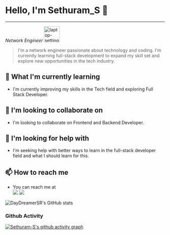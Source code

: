 # Hello, I'm Sethuram_S 👋
---
*Network Engineer* <img width="50" height="50" src="https://img.icons8.com/nolan/50/laptop-settings.png" alt="laptop-settings"/>
> I'm a network engineer passionate about technology and coding. I'm currently learning full-stack development to expand my skill set and explore new opportunities in the tech industry.
## 🌱 What I'm currently learning
- I'm currently improving my skills in the Tech field and exploring Full Stack Developer.
## 👯 I'm looking to collaborate on
- I'm looking to collaborate on Frontend and Backend Developer.
## 🤔 I'm looking for help with
- I'm seeking help with better ways to learn in the full-stack developer field and what I should learn for this.
## 📫 How to reach me
- You can reach me at
<br /> [<img src="https://img.shields.io/badge/Gmail-D14836?style=for-the-badge&logo=gmail&logoColor=white" />]([sethurams011@gmail.com](https://accounts.google.com/v3/signin/identifier?continue=https%3A%2F%2Fmail.google.com%2Fmail%2F&emr=1&ifkv=AaSxoQzva69nP2-A5eaR6ylvpJgjdOf0w6O2qA2v5nsYzCJWPKxyOWfqMFmGoMzIpmJN9Z1H7u4LYg&ltmpl=default&ltmplcache=2&osid=1&passive=true&rm=false&scc=1&service=mail&ss=1&flowName=GlifWebSignIn&flowEntry=ServiceLogin&dsh=S638234313%3A1713856271699433&theme=mn&ddm=0)) [<img src="https://img.shields.io/badge/LinkedIn-0077B5?style=for-the-badge&logo=linkedin&logoColor=white" />](https://www.linkedin.com/in/sethuram~s/)

![DayDreamerSR's GitHub stats](https://github-readme-stats.vercel.app/api?username=DayDreamerSR&theme=dark&show_icon=true&&hide=issues,contribs)
### Github Activity
[![Sethuram-S's github activity graph](https://github-readme-activity-graph.vercel.app/graph?username=Sethuram-S&bg_color=000000&color=ffffff&line=09f143&point=e13737&area=true&hide_border=true)](https://github.com/ashutosh00710/github-readme-activity-graph)
